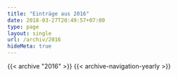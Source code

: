```yaml
---
title: "Einträge aus 2016"
date: 2018-03-27T20:49:57+07:00
type: page
layout: single
url: /archiv/2016
hideMeta: true
---
```


{{< archive "2016" >}}
{{< archive-navigation-yearly >}}

